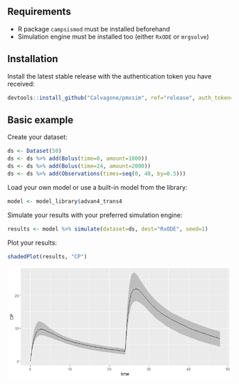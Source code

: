 
## Requirements

-   R package `campsismod` must be installed beforehand
-   Simulation engine must be installed too (either `RxODE` or
    `mrgsolve`)

## Installation

Install the latest stable release with the authentication token you have
received:

``` r
devtools::install_github("Calvagone/pmxsim", ref="release", auth_token="AUTH_TOKEN", force=TRUE)
```

## Basic example

Create your dataset:

``` r
ds <- Dataset(50)
ds <- ds %>% add(Bolus(time=0, amount=1000))
ds <- ds %>% add(Bolus(time=24, amount=2000))
ds <- ds %>% add(Observations(times=seq(0, 48, by=0.5)))
```

Load your own model or use a built-in model from the library:

``` r
model <- model_library$advan4_trans4
```

Simulate your results with your preferred simulation engine:

``` r
results <- model %>% simulate(dataset=ds, dest="RxODE", seed=1)
```

Plot your results:

``` r
shadedPlot(results, "CP")
```

<img src="README_files/figure-gfm/get_started_shaded_plot-1.png" style="display: block; margin: auto;" />
